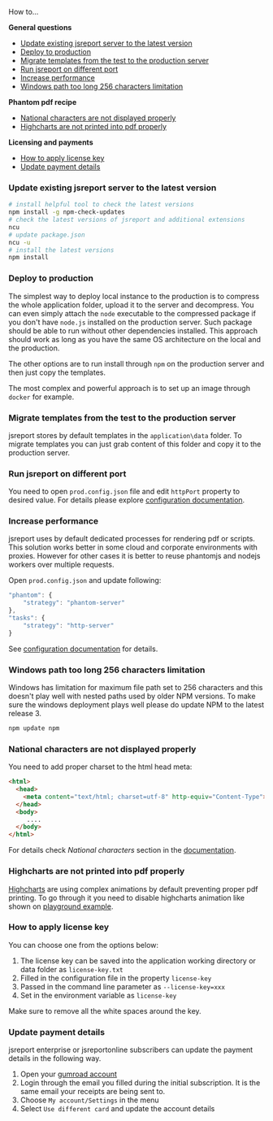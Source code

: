 How to...

**General questions**
- [Update existing jsreport server to the latest version](#update-server)    
- [Deploy to production](#deploy-to-production)
- [Migrate templates from the test to the production server](#migrate-templates)    
- [Run jsreport on different port](#port-config)
- [Increase performance](#performance)    
- [Windows path too long 256 characters limitation](#windows-path-too-long)    

**Phantom pdf recipe**
- [National characters are not displayed properly](#national-characters)    
- [Highcharts are not printed into pdf properly](#highcharts)    

**Licensing and payments**
- [How to apply license key](#how-to-apply-license-key)    
- [Update payment details](#update-payment-details)    


### <a name="update-server"></a>Update existing jsreport server to the latest version

```bash
# install helpful tool to check the latest versions
npm install -g npm-check-updates
# check the latest versions of jsreport and additional extensions
ncu
# update package.json
ncu -u
# install the latest versions
npm install
```

### <a name="deploy-to-production"></a>Deploy to production

The simplest way to deploy local instance to the production is to compress the whole application folder, upload it to the server and decompress. You can even simply attach the `node` executable to the compressed package if you don't have `node.js` installed on the production server.  Such package should be able to run without other dependencies installed. This approach should work as long as you have the same OS architecture on the local and the production.

The other options are to run install through `npm` on the production server and then just copy the templates.

The most complex and powerful approach is to set up an image through `docker` for example.

### <a name="migrate-templates"></a>Migrate templates from the test to the production server

jsreport stores by default templates in the `application\data` folder. To migrate templates you can just grab content of this folder and copy it to the production server.

### <a name="port-config"></a>Run jsreport on different port

You need to open `prod.config.json` file and edit `httpPort` property to desired value. For details please explore [configuration documentation](/learn/configuration).

### <a name="performance"></a>Increase performance

jsreport uses by default dedicated processes for rendering pdf or scripts.  This solution works better in some cloud and corporate environments with proxies. However for other cases it is better to reuse phantomjs and nodejs workers over multiple requests.

Open `prod.config.json` and update following:

```js
"phantom": {     
	"strategy": "phantom-server"
},
"tasks": {       
	"strategy": "http-server"
}
```

See [configuration documentation](/learn/configuration) for details.

### <a name="windows-path-too-long"></a>Windows path too long 256 characters limitation

Windows has limitation for maximum file path set to 256 characters and this doesn't play well with nested paths used by older NPM versions. To make sure the windows deployment plays well please do update NPM to the latest release 3.

```sh
npm update npm
```

### <a name="national-characters"></a>National characters are not displayed properly

You need to add proper charset to the html head meta:
```html
<html>
  <head>
    <meta content="text/html; charset=utf-8" http-equiv="Content-Type">
  </head>
  <body>
     ....
  </body>
</html>
```

For details check *National characters* section in the [documentation](/learn/phantom-pdf).

### <a name="highcharts"></a>Highcharts are not printed into pdf properly

[Highcharts](http://www.highcharts.com/) are using complex animations by default preventing proper pdf printing. To go through it you need to disable highcharts animation like shown on [playground example](https://playground.jsreport.net/#playground/e77zeliQO/2).

### <a name="how-to-apply-license-key"></a>How to apply license key
You can choose one from the options below:

1. The license key can be saved into the application working directory or data folder as `license-key.txt`
2. Filled in the configuration file in the property `license-key`
3. Passed in the command line parameter as `--license-key=xxx`
4. Set in the environment variable as `license-key`

Make sure to remove all the white spaces around the key. 

### <a name="update-payment-details"></a>Update payment details

jsreport enterprise or jsreportonline subscribers can update the payment details in the following way.
 
1. Open your [gumroad account](https://gumroad.com/library)
2. Login through the email you filled during the initial subscription. It is the same email your receipts are being sent to.
3. Choose `My account/Settings` in the menu
4. Select `Use different card` and update the account details
